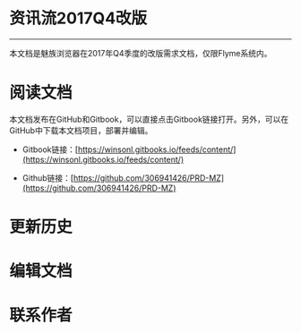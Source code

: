 # 资讯流2017Q4改版

---

本文档是魅族浏览器在2017年Q4季度的改版需求文档，仅限Flyme系统内。

# 阅读文档

本文档发布在GitHub和Gitbook，可以直接点击Gitbook链接打开。另外，可以在GitHub中下载本文档项目，部署并编辑。

* Gitbook链接：[https://winsonl.gitbooks.io/feeds/content/](https://winsonl.gitbooks.io/feeds/content/)

* Github链接：[https://github.com/306941426/PRD-MZ](https://github.com/306941426/PRD-MZ)

# 更新历史

# 编辑文档

# 联系作者



